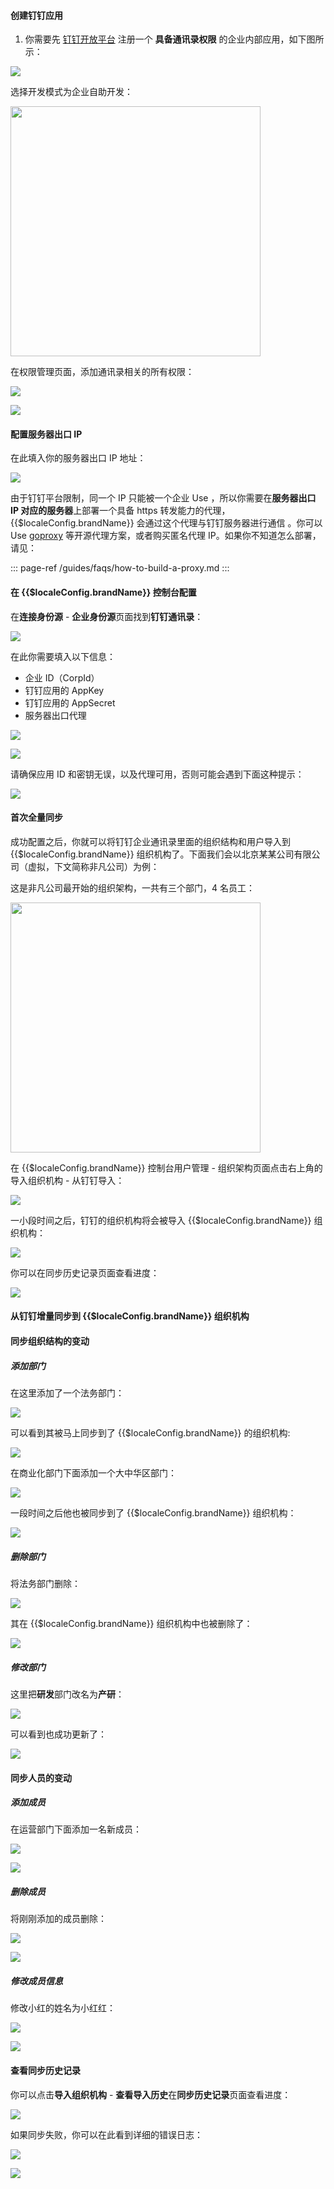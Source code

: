 #### 创建钉钉应用

1. 你需要先 [钉钉开放平台](https://open.dingtalk.com/) 注册一个 **具备通讯录权限** 的企业内部应用，如下图所示：

![](https://cdn.authing.cn/blog/20201019214932.png)

选择开发模式为企业自助开发：

<img src="https://cdn.authing.cn/blog/20201019214944.png" height="400px">

在权限管理页面，添加通讯录相关的所有权限：

![](https://cdn.authing.cn/blog/20201019214954.png)

![](https://cdn.authing.cn/blog/20201019215001.png)

#### 配置服务器出口 IP

在此填入你的服务器出口 IP 地址：

![](https://cdn.authing.cn/blog/20201019215016.png)

由于钉钉平台限制，同一个 IP 只能被一个企业 Use ，所以你需要在**服务器出口 IP 对应的服务器**上部署一个具备 https 转发能力的代理，{{$localeConfig.brandName}} 会通过这个代理与钉钉服务器进行通信 。你可以 Use [goproxy](https://github.com/snail007/goproxy/blob/master/README_ZH.md) 等开源代理方案，或者购买匿名代理 IP。如果你不知道怎么部署，请见：

::: page-ref /guides/faqs/how-to-build-a-proxy.md
:::

#### 在 {{$localeConfig.brandName}} 控制台配置

在**连接身份源** - **企业身份源**页面找到**钉钉通讯录**：

![](https://cdn.authing.cn/blog/20201019215241.png)

在此你需要填入以下信息：

- 企业 ID（CorpId）
- 钉钉应用的 AppKey
- 钉钉应用的 AppSecret
- 服务器出口代理

![](https://cdn.authing.cn/blog/20201019215306.png)

![](https://cdn.authing.cn/blog/20201019215311.png)

请确保应用 ID 和密钥无误，以及代理可用，否则可能会遇到下面这种提示：

![](https://cdn.authing.cn/blog/20201019215321.png)

#### 首次全量同步

成功配置之后，你就可以将钉钉企业通讯录里面的组织结构和用户导入到 {{$localeConfig.brandName}} 组织机构了。下面我们会以北京某某公司有限公司（虚拟，下文简称非凡公司）为例：

这是非凡公司最开始的组织架构，一共有三个部门，4 名员工：

<img src="https://cdn.authing.cn/blog/20201019215342.png" height="400px">

在 {{$localeConfig.brandName}} 控制台用户管理 - 组织架构页面点击右上角的 导入组织机构 - 从钉钉导入：

![](https://cdn.authing.cn/blog/20201019215351.png)

一小段时间之后，钉钉的组织机构将会被导入 {{$localeConfig.brandName}} 组织机构：

![](https://cdn.authing.cn/blog/20201019215400.png)

你可以在同步历史记录页面查看进度：

![](https://cdn.authing.cn/blog/20201019215409.png)

#### 从钉钉增量同步到 {{$localeConfig.brandName}} 组织机构

#### 同步组织结构的变动

##### 添加部门

在这里添加了一个法务部门：

![](https://cdn.authing.cn/blog/20201019215430.png)

可以看到其被马上同步到了 {{$localeConfig.brandName}} 的组织机构:

![](https://cdn.authing.cn/blog/20201019215440.png)

在商业化部门下面添加一个大中华区部门：

![](https://cdn.authing.cn/blog/20201019215453.png)

一段时间之后他也被同步到了 {{$localeConfig.brandName}} 组织机构：

![](https://cdn.authing.cn/blog/20201019215512.png)

##### 删除部门

将法务部门删除：

![](https://cdn.authing.cn/blog/20201019215532.png)

其在 {{$localeConfig.brandName}} 组织机构中也被删除了：

![](https://cdn.authing.cn/blog/20201019215541.png)

##### 修改部门

这里把**研发**部门改名为**产研**：

![](https://cdn.authing.cn/blog/20201019215606.png)

可以看到也成功更新了：

![](https://cdn.authing.cn/blog/20201019215615.png)

#### 同步人员的变动

##### 添加成员

在运营部门下面添加一名新成员：

![](https://cdn.authing.cn/blog/20201019215633.png)

![](https://cdn.authing.cn/blog/20201019215639.png)

##### 删除成员

将刚刚添加的成员删除：

![](https://cdn.authing.cn/blog/20201019215653.png)

![](https://cdn.authing.cn/blog/20201019215700.png)

##### 修改成员信息

修改小红的姓名为小红红：

![](https://cdn.authing.cn/blog/20201019215713.png)

![](https://cdn.authing.cn/blog/20201019215719.png)

#### 查看同步历史记录

你可以点击**导入组织机构** - **查看导入历史**在**同步历史记录**页面查看进度：

![](https://cdn.authing.cn/blog/20201019215747.png)

如果同步失败，你可以在此看到详细的错误日志：

![](https://cdn.authing.cn/blog/20201019215801.png)

![](https://cdn.authing.cn/blog/20201019215806.png)
